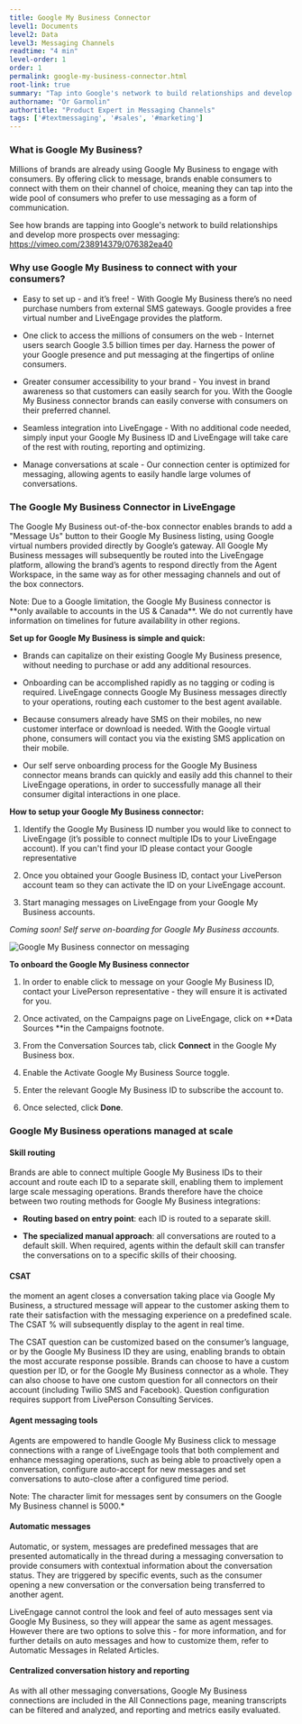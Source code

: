 ```yaml
---
title: Google My Business Connector
level1: Documents
level2: Data
level3: Messaging Channels
readtime: "4 min"
level-order: 1
order: 1
permalink: google-my-business-connector.html
root-link: true
summary: "Tap into Google's network to build relationships and develop more prospects with messaging."
authorname: "Or Garmolin"
authortitle: "Product Expert in Messaging Channels"
tags: ['#textmessaging', '#sales', '#marketing']
---
```


### What is Google My Business?
Millions of brands are already using Google My Business to engage with consumers. By offering click to message, brands enable consumers to connect with them on their channel of choice, meaning they can tap into the wide pool of consumers who prefer to use messaging as a form of communication.

See how brands are tapping into Google's network to build relationships and develop more prospects over messaging:
https://vimeo.com/238914379/076382ea40

### Why use Google My Business to connect with your consumers?

* Easy to set up - and it’s free! - With Google My Business there’s no need purchase numbers from external SMS gateways. Google provides a free virtual number and LiveEngage provides the platform.

* One click to access the millions of consumers on the web - Internet users search Google 3.5 billion times per day. Harness the power of your Google presence and put messaging at the fingertips of online consumers.

* Greater consumer accessibility to your brand - You invest in brand awareness so that customers can easily search for you. With the Google My Business connector brands can easily converse with consumers on their preferred channel.  

* Seamless integration into LiveEngage - With no additional code needed, simply input your Google My Business ID and LiveEngage will take care of the rest with routing, reporting and optimizing.

* Manage conversations at scale - Our connection center is optimized for messaging, allowing agents to easily handle large volumes of conversations.

### The Google My Business Connector in LiveEngage

The Google My Business out-of-the-box connector enables brands to add a "Message Us" button to their Google My Business listing, using Google virtual numbers provided directly by Google’s gateway. All Google My Business messages will subsequently be routed into the LiveEngage platform, allowing the brand’s agents to respond directly from the Agent Workspace, in the same way as for other messaging channels and out of the box connectors.

<div class="note">Note: Due to a Google limitation, the Google My Business connector is **only available to accounts in the US & Canada**. We do not currently have information on timelines for future availability in other regions.</div>

**Set up for Google My Business is simple and quick:**

* Brands can capitalize on their existing Google My Business presence, without needing to purchase or add any additional resources.

* Onboarding can be accomplished rapidly as no tagging or coding is required. LiveEngage connects Google My Business messages directly to your operations, routing each customer to the best agent available.

* Because consumers already have SMS on their mobiles, no new customer interface or download is needed. With the Google virtual phone, consumers will contact you via the existing SMS application on their mobile.

* Our self serve onboarding process for the Google My Business connector means brands can quickly and easily add this channel to their LiveEngage operations, in order to successfully manage all their consumer digital interactions in one place.

**How to setup your Google My Business connector:**

1. Identify the Google My Business ID number you would like to connect to LiveEngage (it’s possible to connect multiple IDs to your LiveEngage account). If you can't find your ID please contact your Google representative

2. Once you obtained your Google Business ID, contact your LivePerson account team so they can activate the ID on your LiveEngage account.

3. Start managing messages on LiveEngage from your Google My Business accounts.

*Coming soon! Self serve on-boarding for Google My Business accounts.*

![Google My Business connector on messaging](img/google-my-business-01.png)

**To onboard the Google My Business connector**

1. In order to enable click to message on your Google My Business ID, contact your LivePerson representative - they will ensure it is activated for you.

2. Once activated, on the Campaigns page on LiveEngage, click on **Data Sources **in the Campaigns footnote.

3. From the Conversation Sources tab, click **Connect** in the Google My Business box.

4. Enable the Activate Google My Business Source toggle.

5. Enter the relevant Google My Business ID to subscribe the account to.

6. Once selected, click **Done**.

### Google My Business operations managed at scale

#### Skill routing
Brands are able to connect multiple Google My Business IDs to their account and route each ID to a separate skill, enabling them to implement large scale messaging operations. Brands therefore have the choice between two routing methods for Google My Business integrations:

* **Routing based on entry point**: each ID is routed to a separate skill.

* **The specialized manual approach**: all conversations are routed to a default skill. When required, agents within the default skill can transfer the conversations on to a specific skills of their choosing.

#### CSAT
the moment an agent closes a conversation taking place via Google My Business, a structured message will appear to the customer asking them to rate their satisfaction with the messaging experience on a predefined scale. The CSAT % will subsequently display to the agent in real time.

The CSAT question can be customized based on the consumer’s language, or by the Google My Business ID they are using, enabling brands to obtain the most accurate response possible. Brands can choose to have a custom question per ID, or for the Google My Business connector as a whole. They can also choose to have one custom question for all connectors on their account (including Twilio SMS and Facebook). Question configuration requires support from LivePerson Consulting Services.

#### Agent messaging tools
Agents are empowered to handle Google My Business click to message connections with a range of LiveEngage tools that both complement and enhance messaging operations, such as being able to proactively open a conversation, configure auto-accept for new messages and set conversations to auto-close after a configured time period.

<div class="note">Note: The character limit for messages sent by consumers on the Google My Business channel is 5000.*</div>

#### Automatic messages
Automatic, or system, messages are predefined messages that are presented automatically in the thread during a messaging conversation to provide consumers with contextual information about the conversation status. They are triggered by specific events, such as the consumer opening a new conversation or the conversation being transferred to another agent.

LiveEngage cannot control the look and feel of auto messages sent via Google My Business, so they will appear the same as agent messages. However there are two options to solve this - for more information, and for further details on auto messages and how to customize them, refer to Automatic Messages in Related Articles.

#### Centralized conversation history and reporting
As with all other messaging conversations, Google My Business connections are included in the All Connections page, meaning transcripts can be filtered and analyzed, and reporting and metrics easily evaluated.
